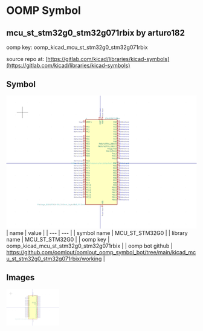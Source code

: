 # OOMP Symbol  
## mcu_st_stm32g0_stm32g071rbix  by arturo182  
  
oomp key: oomp_kicad_mcu_st_stm32g0_stm32g071rbix  
  
source repo at: [https://gitlab.com/kicad/libraries/kicad-symbols](https://gitlab.com/kicad/libraries/kicad-symbols)  
## Symbol  
  
[![working.png](working_600.png)](working.png)  
| name | value | 
| --- | --- | 
| symbol name | MCU_ST_STM32G0 | 
| library name | MCU_ST_STM32G0 | 
| oomp key | oomp_kicad_mcu_st_stm32g0_stm32g071rbix | 
| oomp bot github | https://github.com/oomlout/oomlout_oomp_symbol_bot/tree/main/kicad_mcu_st_stm32g0_stm32g071rbix/working | 
## Images  
  
[![working.png](working_140.png)](working.png)  
